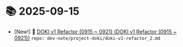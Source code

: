 # 📚 2025-09-15
- [New!] 📗 [DOKI v1 Refactor (0915 ~ 0921) (DOKI v1 Refactor (0915 ~ 0921))](https://til.qriosity.dev/dev-note/project-doki/doki-v1-refactor_2) `repo: dev-note/project-doki/doki-v1-refactor_2.md`
